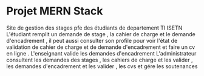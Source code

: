 # Projet MERN Stack
 Site de gestion des stages pfe des étudiants de departement TI ISETN
 L'étudiant remplit un demande de stage , la cahier de charge et le demande d'encadrement , il peut aussi consulter son profile pour voir l'état de validation de cahier de charge et de demande d'encadrement et faire un cv en ligne .
 L'enseignant valide les demandes d'encadrement
 L'administrateur consultent les demandes des stages , les cahiers de charge et les valider , les demandes d'encadrement et les valider , les cvs et gére les soutenances 
